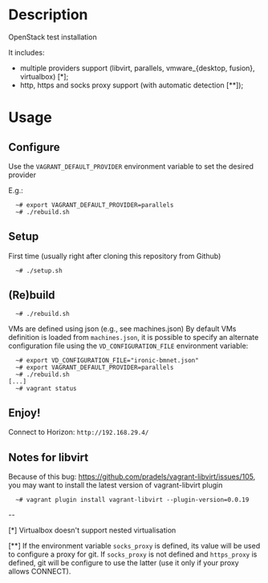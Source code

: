 # Description

OpenStack test installation

It includes:

* multiple providers support (libvirt, parallels, vmware_{desktop, fusion}, virtualbox) [*];
* http, https and socks proxy support (with automatic detection [**]);

# Usage

## Configure

Use the `VAGRANT_DEFAULT_PROVIDER` environment variable to set the desired provider

E.g.:
```
  ~# export VAGRANT_DEFAULT_PROVIDER=parallels
  ~# ./rebuild.sh
```

## Setup

First time (usually right after cloning this repository from Github)

```
  ~# ./setup.sh
```

## (Re)build

```
  ~# ./rebuild.sh
```

VMs are defined using json (e.g., see machines.json)
By default VMs definition is loaded from `machines.json`, it is possible to specify an alternate configuration file using the `VD_CONFIGURATION_FILE` environment variable:

```
  ~# export VD_CONFIGURATION_FILE="ironic-bmnet.json"
  ~# export VAGRANT_DEFAULT_PROVIDER=parallels
  ~# ./rebuild.sh
[...]
  ~# vagrant status
```

## Enjoy!

Connect to Horizon: `http://192.168.29.4/`


## Notes for libvirt

Because of this bug: https://github.com/pradels/vagrant-libvirt/issues/105, you may want to install the latest version of vagrant-libvirt plugin

```
  ~# vagrant plugin install vagrant-libvirt --plugin-version=0.0.19
```

--

[*] Virtualbox doesn't support nested virtualisation

[**] If the environment variable `socks_proxy` is defined, its value will be used to configure a proxy for git.
If `socks_proxy` is not defined and `https_proxy` is defined, git will be configure to use the latter (use it only if your proxy allows CONNECT).
